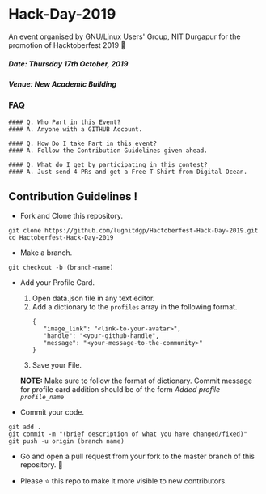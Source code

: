 # Hack-Day-2019

An event organised by GNU/Linux Users' Group, NIT Durgapur for the promotion of Hacktoberfest 2019 🎃


##### Date: Thursday 17th October, 2019
##### Venue: New Academic Building

### FAQ
    #### Q. Who Part in this Event?
    #### A. Anyone with a GITHUB Account.

    #### Q. How Do I take Part in this event?
    #### A. Follow the Contribution Guidelines given ahead.

    #### Q. What do I get by participating in this contest?
    #### A. Just send 4 PRs and get a Free T-Shirt from Digital Ocean.

## Contribution Guidelines !

* Fork and Clone this repository.
```
git clone https://github.com/lugnitdgp/Hactoberfest-Hack-Day-2019.git
cd Hactoberfest-Hack-Day-2019
```
* Make a branch.
```
git checkout -b (branch-name)
```

* Add your Profile Card.
    1. Open data.json file in any text editor.
    2. Add a dictionary to the `profiles` array in the following format.
       ```
       {
          "image_link": "<link-to-your-avatar>",
          "handle": "<your-github-handle",
          "message": "<your-message-to-the-community>"
       }
        ```
    3. Save your File.
    
    **NOTE:** Make sure to follow the format of dictionary. Commit message for profile card addition should be of the form *Added profile `profile_name`*

* Commit your code.
```
git add .
git commit -m "(brief description of what you have changed/fixed)"
git push -u origin (branch name)
```

* Go and open a pull request from your fork to the master branch of this repository. :tada:

* Please :star: this repo to make it more visible to new contributors.
